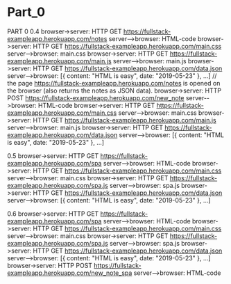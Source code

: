 # Part_0
PART 0
0.4
browser->server: HTTP GET https://fullstack-exampleapp.herokuapp.com/notes
server-->browser: HTML-code 
browser->server: HTTP GET https://fullstack-exampleapp.herokuapp.com/main.css
server-->browser: main.css
browser->server: HTTP GET https://fullstack-exampleapp.herokuapp.com/main.js
server-->browser: main.js
browser->server: HTTP GET https://fullstack-exampleapp.herokuapp.com/data.json
server-->browser: [{ content: "HTML is easy", date: "2019-05-23" }, ...]
// the page https://fullstack-exampleapp.herokuapp.com/notes is opened on the browser (also returns the notes as JSON data).
browser->server: HTTP POST https://fullstack-exampleapp.herokuapp.com/new_note
server-->browser: HTML-code
browser->server: HTTP GET https://fullstack-exampleapp.herokuapp.com/main.css
server-->browser: main.css
browser->server: HTTP GET https://fullstack-exampleapp.herokuapp.com/main.js
server-->browser: main.js
browser->server: HTTP GET https://fullstack-exampleapp.herokuapp.com/data.json
server-->browser: [{ content: "HTML is easy", date: "2019-05-23" }, ...]

0.5
browser->server: HTTP GET https://fullstack-exampleapp.herokuapp.com/spa
server-->browser: HTML-code 
browser->server: HTTP GET https://fullstack-exampleapp.herokuapp.com/main.css
server-->browser: main.css
browser->server: HTTP GET https://fullstack-exampleapp.herokuapp.com/spa.js
server-->browser: spa.js
browser->server: HTTP GET https://fullstack-exampleapp.herokuapp.com/data.json
server-->browser: [{ content: "HTML is easy", date: "2019-05-23" }, ...]

0.6
browser->server: HTTP GET https://fullstack-exampleapp.herokuapp.com/spa
server-->browser: HTML-code 
browser->server: HTTP GET https://fullstack-exampleapp.herokuapp.com/main.css
server-->browser: main.css
browser->server: HTTP GET https://fullstack-exampleapp.herokuapp.com/spa.js
server-->browser: spa.js
browser->server: HTTP GET https://fullstack-exampleapp.herokuapp.com/data.json
server-->browser: [{ content: "HTML is easy", date: "2019-05-23" }, ...]
browser->server: HTTP POST https://fullstack-exampleapp.herokuapp.com/new_note_spa
server-->browser: HTML-code 
